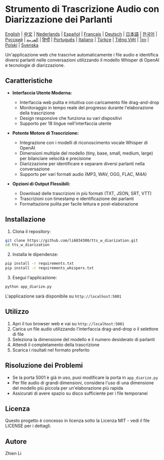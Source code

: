 # Strumento di Trascrizione Audio con Diarizzazione dei Parlanti

[English](README.md) | [中文](README_zh.md) | [Nederlands](README_nl.md) | [Español](README_es.md) | [Français](README_fr.md) | [Deutsch](README_de.md) | [日本語](README_ja.md) | [한국어](README_ko.md) | [Русский](README_ru.md) | [العربية](README_ar.md) | [हिन्दी](README_hi.md) | [Português](README_pt.md) | [Italiano](README_it.md) | [Türkçe](README_tr.md) | [Tiếng Việt](README_vi.md) | [ไทย](README_th.md) | [Polski](README_pl.md) | [Svenska](README_sv.md)

Un'applicazione web che trascrive automaticamente i file audio e identifica diversi parlanti nelle conversazioni utilizzando il modello Whisper di OpenAI e tecnologie di diarizzazione.

## Caratteristiche

- **Interfaccia Utente Moderna:**
  * Interfaccia web pulita e intuitiva con caricamento file drag-and-drop
  * Monitoraggio in tempo reale del progresso durante l'elaborazione della trascrizione
  * Design responsive che funziona su vari dispositivi
  * Supporto per 18 lingue nell'interfaccia utente

- **Potente Motore di Trascrizione:**
  * Integrazione con i modelli di riconoscimento vocale Whisper di OpenAI
  * Dimensioni multiple del modello (tiny, base, small, medium, large) per bilanciare velocità e precisione
  * Diarizzazione per identificare e separare diversi parlanti nella conversazione
  * Supporto per vari formati audio (MP3, WAV, OGG, FLAC, M4A)

- **Opzioni di Output Flessibili:**
  * Download delle trascrizioni in più formati (TXT, JSON, SRT, VTT)
  * Trascrizioni con timestamp e identificazione dei parlanti
  * Formattazione pulita per facile lettura e post-elaborazione

## Installazione

1. Clona il repository:
```bash
git clone https://github.com/li6834300/tts_w_diarization.git
cd tts_w_diarization
```

2. Installa le dipendenze:
```bash
pip install -r requirements.txt
pip install -r requirements_whisperx.txt
```

3. Esegui l'applicazione:
```bash
python app_diarize.py
```

L'applicazione sarà disponibile su `http://localhost:5001`

## Utilizzo

1. Apri il tuo browser web e vai su `http://localhost:5001`
2. Carica un file audio utilizzando l'interfaccia drag-and-drop o il selettore di file
3. Seleziona la dimensione del modello e il numero desiderato di parlanti
4. Attendi il completamento della trascrizione
5. Scarica i risultati nel formato preferito

## Risoluzione dei Problemi

- Se la porta 5001 è già in uso, puoi modificare la porta in `app_diarize.py`
- Per file audio di grandi dimensioni, considera l'uso di una dimensione del modello più piccola per un'elaborazione più rapida
- Assicurati di avere spazio su disco sufficiente per i file temporanei

## Licenza

Questo progetto è concesso in licenza sotto la Licenza MIT - vedi il file LICENSE per i dettagli.

## Autore

Zhien Li 